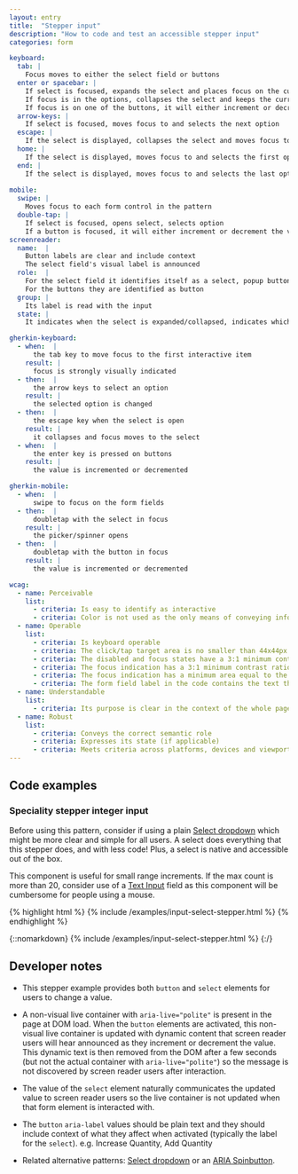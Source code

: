 ```yaml
---
layout: entry
title:  "Stepper input"
description: "How to code and test an accessible stepper input"
categories: form

keyboard:
  tab: |
    Focus moves to either the select field or buttons
  enter or spacebar: |
    If select is focused, expands the select and places focus on the currently selected option in the list 
    If focus is in the options, collapses the select and keeps the currently selected option.
    If focus is on one of the buttons, it will either increment or decrement the value
  arrow-keys: |
    If select is focused, moves focus to and selects the next option
  escape: |
    If the select is displayed, collapses the select and moves focus to the button
  home: |
    If the select is displayed, moves focus to and selects the first option
  end: |
    If the select is displayed, moves focus to and selects the last option
     
mobile:
  swipe: |
    Moves focus to each form control in the pattern
  double-tap: |
    If select is focused, opens select, selects option
    If a button is focused, it will either increment or decrement the value
screenreader:
  name:  |
    Button labels are clear and include context
    The select field's visual label is announced
  role:  |
    For the select field it identifies itself as a select, popup button, menu/submenu or listbox
    For the buttons they are identified as button
  group: |
    Its label is read with the input
  state: |
    It indicates when the select is expanded/collapsed, indicates which option is selected

gherkin-keyboard: 
  - when:  |
      the tab key to move focus to the first interactive item
    result: |
      focus is strongly visually indicated
  - then:  |
      the arrow keys to select an option
    result: |
      the selected option is changed
  - then:  |
      the escape key when the select is open 
    result: |
      it collapses and focus moves to the select
  - when:  |
      the enter key is pressed on buttons
    result: |
      the value is incremented or decremented    

gherkin-mobile:
  - when:  |
      swipe to focus on the form fields
  - then:  |
      doubletap with the select in focus
    result: |
      the picker/spinner opens
  - then:  |
      doubletap with the button in focus
    result: |
      the value is incremented or decremented

wcag:
  - name: Perceivable
    list:
      - criteria: Is easy to identify as interactive
      - criteria: Color is not used as the only means of conveying information
  - name: Operable
    list:
      - criteria: Is keyboard operable
      - criteria: The click/tap target area is no smaller than 44x44px
      - criteria: The disabled and focus states have a 3:1 minimum contrast ratio against default
      - criteria: The focus indication has a 3:1 minimum contrast ratio against adjacent elements
      - criteria: The focus indication has a minimum area equal to the width of the element and 2px in height
      - criteria: The form field label in the code contains the text that is visually presented
  - name: Understandable
    list:
      - criteria: Its purpose is clear in the context of the whole page
  - name: Robust
    list:
      - criteria: Conveys the correct semantic role 
      - criteria: Expresses its state (if applicable)
      - criteria: Meets criteria across platforms, devices and viewports
---
```


## Code examples

### Speciality stepper integer input
Before using this pattern, consider if using a plain [Select dropdown](https://www.magentaa11y.com/checklist-web/select/) which might be more clear and simple for all users. A select does everything that this stepper does, and with less code! Plus, a select is native and accessible out of the box.

This component is useful for small range increments. If the max count is more than 20, consider use of a [Text Input](http://127.0.0.1:4000/checklist-web/text-input/) field as this component will be cumbersome for people using a mouse.

{% highlight html %}
{% include /examples/input-select-stepper.html %}
{% endhighlight %}

{::nomarkdown}
<example>
{% include /examples/input-select-stepper.html %}
</example>
{:/}

## Developer notes

- This stepper example provides both `button` and `select` elements for users to change a value.

- A non-visual live container with `aria-live="polite"` is present in the page at DOM load. When the `button` elements are activated, this non-visual live container is updated with dynamic content that screen reader users will hear announced as they increment or decrement the value. This dynamic text is then removed from the DOM after a few seconds (but not the actual container with `aria-live="polite"`) so the message is not discovered by screen reader users after interaction.

- The value of the `select` element naturally communicates the updated value to screen reader users so the live container is not updated when that form element is interacted with.

- The `button` `aria-label` values should be plain text and they should include context of what they affect when activated (typically the label for the `select`).  e.g. Increase Quantity, Add Quantity

- Related alternative patterns: [Select dropdown](https://www.magentaa11y.com/checklist-web/select/) or an [ARIA Spinbutton](https://www.w3.org/WAI/ARIA/apg/patterns/spinbutton/examples/datepicker-spinbuttons/).